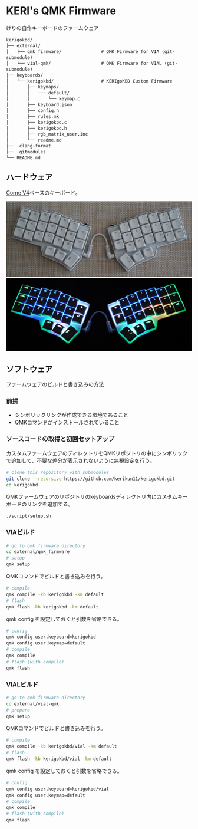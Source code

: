 # KERI's QMK Firmware

けりの自作キーボードのファームウェア

```tree
kerigokbd/
├── external/
│   ├── qmk_firmware/               # QMK Firmware for VIA (git-submodule)
│   └── vial-qmk/                   # QMK Firmware for VIAL (git-submodule)
├── keyboards/
│   └── kerigokbd/                  # KERIgoKBD Custom Firmware
│       ├── keymaps/
│       │   └── default/
│       │       └── keymap.c
│       ├── keyboard.json
│       ├── config.h
│       ├── rules.mk
│       ├── kerigokbd.c
│       ├── kerigokbd.h
│       ├── rgb_matrix_user.inc
│       └── readme.md
├── .clang-format
├── .gitmodules
└── README.md
```

## ハードウェア

[Corne V4](https://github.com/foostan/crkbd)ベースのキーボード。

![KERIgoKBD v1](keyboards/kerigokbd/images/kerigokbd_v1.jpg)
![KERIgoKBD v1](keyboards/kerigokbd/images/kerigokbd_v1_shining.jpg)

## ソフトウェア

ファームウェアのビルドと書き込みの方法

### 前提

- シンボリックリンクが作成できる環境であること
- [QMKコマンド](https://docs.qmk.fm/newbs_getting_started)がインストールされていること

### ソースコードの取得と初回セットアップ

カスタムファームウェアのディレクトリをQMKリポジトリの中にシンボリックで追加して、不要な差分が表示されないように無視設定を行う。

```sh
# clone this repository with submodules
git clone --recursive https://github.com/kerikun11/kerigokbd.git
cd kerigokbd
```

QMKファームウェアのリポジトリのkeyboardsディレクトリ内にカスタムキーボードのリンクを追加する。

```sh
./script/setup.sh
```

### VIAビルド

```sh
# go to qmk firmware directory
cd external/qmk_firmware
# setup
qmk setup
```

QMKコマンドでビルドと書き込みを行う。

```sh
# compile
qmk compile -kb kerigokbd -km default
# flash
qmk flash -kb kerigokbd -km default
```

qmk config を設定しておくと引数を省略できる。

```sh
# config
qmk config user.keyboard=kerigokbd
qmk config user.keymap=default
# compile
qmk compile
# flash (with compile)
qmk flash
```

### VIALビルド

```sh
# go to qmk firmware directory
cd external/vial-qmk
# prepare
qmk setup
```

QMKコマンドでビルドと書き込みを行う。

```sh
# compile
qmk compile -kb kerigokbd/vial -km default
# flash
qmk flash -kb kerigokbd/vial -km default
```

qmk config を設定しておくと引数を省略できる。

```sh
# config
qmk config user.keyboard=kerigokbd/vial
qmk config user.keymap=default
# compile
qmk compile
# flash (with compile)
qmk flash
```
